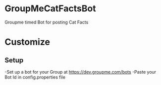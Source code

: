 # GroupMeCatFactsBot
Groupme timed Bot for posting Cat Facts

Customize
==============

Setup
--------------

-Set up a bot for your Group at https://dev.groupme.com/bots
-Paste your Bot Id in config.properties file
